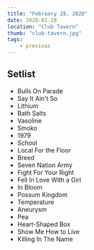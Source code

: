 ```yaml
---
title: "February 28, 2020"
date: 2020-02-28
location: "Club Tavern"
thumb: "club-tavern.jpg"
tags: 
    - previous
---
```


## Setlist

* Bulls On Parade
* Say It Ain't So
* Lithium
* Bath Salts
* Vasoline
* Smoko
* 1979
* School
* Local For the Floor
* Breed
* Seven Nation Army
* Fight For Your Right
* Fell In Love With a Girl
* In Bloom
* Possum Kingdom
* Temperature
* Aneurysm
* Pea
* Heart-Shaped Box
* Show Me How to Live
* Killing In The Name
